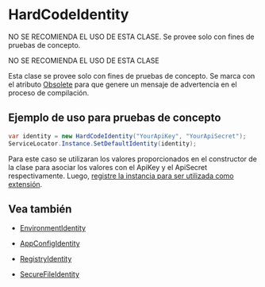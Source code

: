 # HardCodeIdentity

NO SE RECOMIENDA EL USO DE ESTA CLASE. Se provee solo con fines de pruebas de concepto.


<div class="admonition error">
   <p class="first admonition-title">NO SE RECOMIENDA EL USO DE ESTA CLASE</p>
   <p class="last">Esta clase se provee solo con fines de pruebas de concepto. Se marca con el atributo <a href="https://docs.microsoft.com/en-us/dotnet/api/system.obsoleteattribute" target="_blank">Obsolete</a> para que genere un mensaje de advertencia en el proceso de compilación.<p>
</div>

## Ejemplo de uso para pruebas de concepto

```c#
var identity = new HardCodeIdentity("YourApiKey", "YourApiSecret");
ServiceLocator.Instance.SetDefaultIdentity(identity);
```

Para este caso se utilizaran los valores proporcionados en el constructor de la clase para asociar los valores con el ApiKey y el ApiSecret respectivamente. Luego, [registre la instancia para ser utilizada como extensión](ServiceLocator.md).

## Vea también
 
- [EnvironmentIdentity](EnvironmentIdentity.md)

- [AppConfigIdentity](AppConfigIdentity.md)

- [RegistryIdentity](RegistryIdentity.md)

- [SecureFileIdentity](SecureFileIdentity.md)
